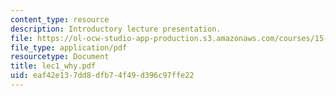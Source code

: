 ```yaml
---
content_type: resource
description: Introductory lecture presentation.
file: https://ol-ocw-studio-app-production.s3.amazonaws.com/courses/15-301-managerial-psychology-laboratory-fall-2004/eaf42e137dd8dfb74f49d396c97ffe22_lec1_why.pdf
file_type: application/pdf
resourcetype: Document
title: lec1_why.pdf
uid: eaf42e13-7dd8-dfb7-4f49-d396c97ffe22
---
```

